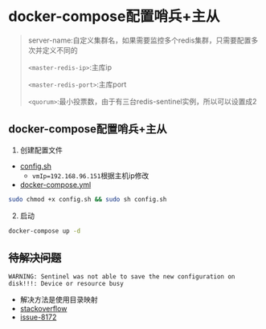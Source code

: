# docker-compose配置哨兵+主从
>server-name:自定义集群名，如果需要监控多个redis集群，只需要配置多次并定义不同的<server-name> 
>
> `<master-redis-ip>`:主库ip 
>
>`<master-redis-port>`:主库port 
>
>`<quorum>`:最小投票数，由于有三台redis-sentinel实例，所以可以设置成2
## docker-compose配置哨兵+主从
1. 创建配置文件
- [config.sh](./config.sh)
  -  `vmIp=192.168.96.151`根据主机ip修改
- [docker-compose.yml](./docker-compose.yml)
```sh
sudo chmod +x config.sh && sudo sh config.sh
```
2. 启动
```sh
docker-compose up -d
```
## ~~待解决问题~~
```
WARNING: Sentinel was not able to save the new configuration on disk!!!: Device or resource busy
```
- 解决方法是使用目录映射
- [stackoverflow](https://stackoverflow.com/questions/70384566/warning-sentinel-was-not-able-to-save-the-new-configuration-on-disk-device)
- [issue-8172](https://github.com/redis/redis/issues/8172)